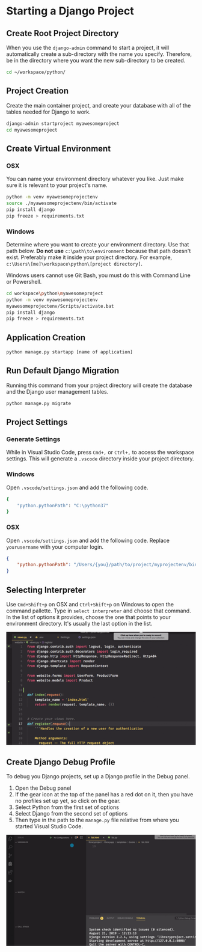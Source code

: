 # Starting a Django Project

## Create Root Project Directory

When you use the `django-admin` command to start a project, it will automatically create a sub-directory with the name you specify. Therefore, be in the directory where you want the new sub-directory to be created.

```sh
cd ~/workspace/python/
```

## Project Creation

Create the main container project, and create your database with all of the tables needed for Django to work.

```sh
django-admin startproject myawesomeproject
cd myawesomeproject
```

## Create Virtual Environment

### OSX

You can name your environment directory whatever you like. Just make sure it is relevant to your project's name.

```sh
python -m venv myawesomeprojectenv
source ./myawesomeprojectenv/bin/activate
pip install django
pip freeze > requirements.txt
```

### Windows

Determine where you want to create your environment directory. Use that path below. **Do not use** `c:\path\to\environment` because that path doesn't exist. Preferably make it inside your project directory. For example, `c:\Users\[me]\workspace\python\[project directory]`.

Windows users cannot use Git Bash, you must do this with Command Line or Powershell.

```sh
cd workspace\python\myawesomeproject
python -m venv myawesomeprojectenv
myawesomeprojectenv/Scripts/activate.bat
pip install django
pip freeze > requirements.txt
```

## Application Creation

```sh
python manage.py startapp [name of application]
```

## Run Default Django Migration

Running this command from your project directory will create the database and the Django user management tables.

```sh
python manage.py migrate
```

## Project Settings

### Generate Settings

While in Visual Studio Code, press `Cmd+,` or `Ctrl+,` to access the workspace settings. This will generate a `.vscode` directory inside your project directory.

### Windows

Open `.vscode/settings.json` and add the following code.

```sh
{
    "python.pythonPath": "C:\python37"
}
```

### OSX

Open `.vscode/settings.json` and add the following code. Replace `yourusername` with your computer login.

```json
{
    "python.pythonPath": "/Users/{you}/path/to/project/myprojectenv/bin/python"
}
```

## Selecting Interpreter

Use `Cmd+Shift+p` on OSX and `Ctrl+Shift+p` on Windows to open the command pallette. Type in `select interpreter` and choose that command. In the list of options it provides, choose the one that points to your environment directory. It's usually the last option in the list.

![select python interpreter](./images/select-interpreter.gif)

## Create Django Debug Profile

To debug you Django projects, set up a Django profile in the Debug panel.

1. Open the Debug panel
1. If the gear icon at the top of the panel has a red dot on it, then you have no profiles set up yet, so click on the gear.
1. Select Python from the first set of options
1. Select Django from the second set of options
1. Then type in the path to the `manage.py` file relative from where you started Visual Studio Code.

![selecting the python and django debug profile](./images/django-debug-setup.gif)